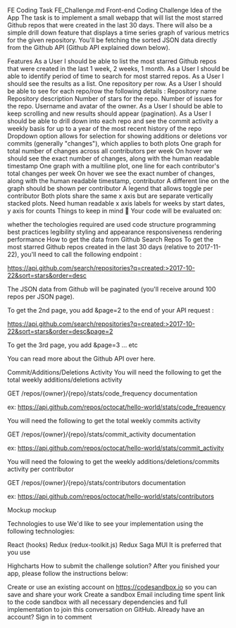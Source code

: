 FE Coding Task
FE_Challenge.md
Front-end Coding Challenge
Idea of the App
The task is to implement a small webapp that will list the most starred Github repos that were created in the last 30 days. There will also be a simple drill down feature that displays a time series graph of various metrics for the given repository. You'll be fetching the sorted JSON data directly from the Github API (Github API explained down below).

Features
As a User I should be able to list the most starred Github repos that were created in the last 1 week, 2 weeks, 1 month.
As a User I should be able to identify period of time to search for most starred repos.
As a User I should see the results as a list. One repository per row.
As a User I should be able to see for each repo/row the following details :
Repository name
Repository description
Number of stars for the repo.
Number of issues for the repo.
Username and avatar of the owner.
As a User I should be able to keep scrolling and new results should appear (pagination).
As a User I should be able to drill down into each repo and see the commit activity a weekly basis for up to a year of the most recent history of the repo
Dropdown option allows for selection for showing additions or deletions vor commits (generally "changes"), which applies to both plots
One graph for total number of changes across all contributors per week
On hover we should see the exact number of changes, along with the human readable timestamp
One graph with a multiline plot, one line for each contributor's total changes per week
On hover we see the exact number of changes, along with the human readable timestamp, contributor
A different line on the graph should be shown per contributor
A legend that allows toggle per contributor
Both plots share the same x axis but are separate vertically stacked plots.
Need human readable x axis labels for weeks by start dates, y axis for counts
Things to keep in mind 🚨
Your code will be evaluated on:

whether the techologies required are used
code structure
programming best practices
legibility
styling and appearance
responsiveness
rendering performance
How to get the data from Github
Search Repos
To get the most starred Github repos created in the last 30 days (relative to 2017-11-22), you'll need to call the following endpoint :

https://api.github.com/search/repositories?q=created:>2017-10-22&sort=stars&order=desc

The JSON data from Github will be paginated (you'll receive around 100 repos per JSON page).

To get the 2nd page, you add &page=2 to the end of your API request :

https://api.github.com/search/repositories?q=created:>2017-10-22&sort=stars&order=desc&page=2

To get the 3rd page, you add &page=3 ... etc

You can read more about the Github API over here.

Commit/Additions/Deletions Activity
You will need the following to get the total weekly additions/deletions activity

GET /repos/{owner}/{repo}/stats/code_frequency documentation

ex: https://api.github.com/repos/octocat/hello-world/stats/code_frequency

You will need the following to get the total weekly commits activity

GET /repos/{owner}/{repo}/stats/commit_activity documentation

ex: https://api.github.com/repos/octocat/hello-world/stats/commit_activity

You will need the folowing to get the weekly additions/deletions/commits activity per contributor

GET /repos/{owner}/{repo}/stats/contributors documentation

ex: https://api.github.com/repos/octocat/hello-world/stats/contributors

Mockup
mockup

Technologies to use
We'd like to see your implementation using the following technologies:

React (hooks)
Redux (redux-toolkit.js)
Redux Saga
MUI
It is preferred that you use

Highcharts
How to submit the challenge solution?
After you finished your app, please follow the instructions below:

Create or use an existing account on https://codesandbox.io so you can save and share your work
Create a sandbox
Email including
time spent
link to the code sandbox with all necessary dependencies and full implementation
 to join this conversation on GitHub. Already have an account? Sign in to comment
